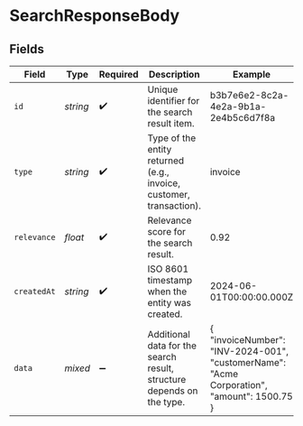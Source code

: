 # SearchResponseBody


## Fields

| Field                                                                                      | Type                                                                                       | Required                                                                                   | Description                                                                                | Example                                                                                    |
| ------------------------------------------------------------------------------------------ | ------------------------------------------------------------------------------------------ | ------------------------------------------------------------------------------------------ | ------------------------------------------------------------------------------------------ | ------------------------------------------------------------------------------------------ |
| `id`                                                                                       | *string*                                                                                   | :heavy_check_mark:                                                                         | Unique identifier for the search result item.                                              | b3b7e6e2-8c2a-4e2a-9b1a-2e4b5c6d7f8a                                                       |
| `type`                                                                                     | *string*                                                                                   | :heavy_check_mark:                                                                         | Type of the entity returned (e.g., invoice, customer, transaction).                        | invoice                                                                                    |
| `relevance`                                                                                | *float*                                                                                    | :heavy_check_mark:                                                                         | Relevance score for the search result.                                                     | 0.92                                                                                       |
| `createdAt`                                                                                | *string*                                                                                   | :heavy_check_mark:                                                                         | ISO 8601 timestamp when the entity was created.                                            | 2024-06-01T00:00:00.000Z                                                                   |
| `data`                                                                                     | *mixed*                                                                                    | :heavy_minus_sign:                                                                         | Additional data for the search result, structure depends on the type.                      | {<br/>"invoiceNumber": "INV-2024-001",<br/>"customerName": "Acme Corporation",<br/>"amount": 1500.75<br/>} |
